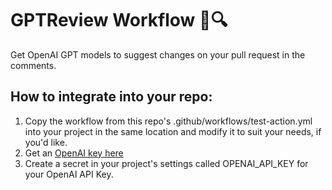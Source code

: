 # GPTReview Workflow 🤖🔍

Get OpenAI GPT models to suggest changes on your pull request in the comments.

## How to integrate into your repo:

1. Copy the workflow from this repo's .github/workflows/test-action.yml into your project in the same location and modify it to suit your needs, if you'd like.
2. Get an [OpenAI key here](https://openai.com/api/)
3. Create a secret in your project's settings called OPENAI_API_KEY for your OpenAI API Key.